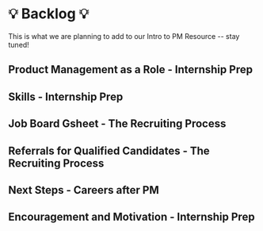 # :bulb: Backlog :bulb:
This is what we are planning to add to our Intro to PM Resource -- stay tuned!

## Product Management as a Role - Internship Prep
## Skills - Internship Prep
## Job Board Gsheet - The Recruiting Process
## Referrals for Qualified Candidates - The Recruiting Process
## Next Steps - Careers after PM
## Encouragement and Motivation - Internship Prep
